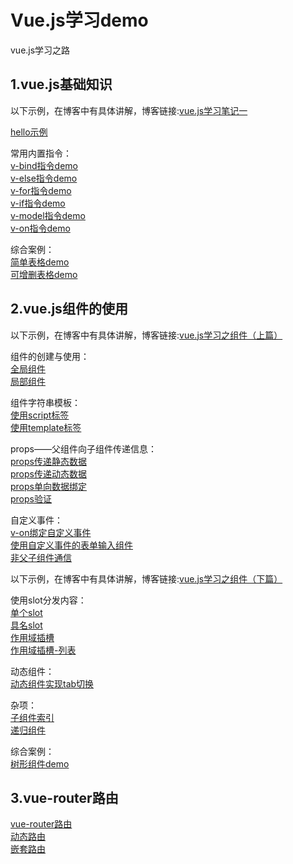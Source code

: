 # Vue.js学习demo
vue.js学习之路 <br>
 ## 1.vue.js基础知识
 以下示例，在博客中有具体讲解，博客链接:[vue.js学习笔记一](http://www.cnblogs.com/jasmine-95/p/6652783.html)  <br>
 
 [hello示例](https://zwl-jasmine95.github.io/Vue_test/hello.html) <br>
 
 常用内置指令： <br>
 [v-bind指令demo](https://zwl-jasmine95.github.io/Vue_test/v-bind.html) <br>
 [v-else指令demo](https://zwl-jasmine95.github.io/Vue_test/v-else.html) <br>
 [v-for指令demo](https://zwl-jasmine95.github.io/Vue_test/v-for.html) <br>
 [v-if指令demo](https://zwl-jasmine95.github.io/Vue_test/v-if.html) <br>
 [v-model指令demo](https://zwl-jasmine95.github.io/Vue_test/v-model.html) <br>
 [v-on指令demo](https://zwl-jasmine95.github.io/Vue_test/v-on.html) <br>
 
 综合案例：<br>
 [简单表格demo](https://zwl-jasmine95.github.io/Vue_test/demo1/table.html) <br>
 [可增删表格demo](https://zwl-jasmine95.github.io/Vue_test/demo1/editTable.html) <br>

 ## 2.vue.js组件的使用
 以下示例，在博客中有具体讲解，博客链接:[vue.js学习之组件（上篇）](http://www.cnblogs.com/jasmine-95/p/7275178.html)  <br>

 组件的创建与使用：<br>
 [全局组件](https://zwl-jasmine95.github.io/Vue_test/component/hello-component.html) <br>
 [局部组件](https://zwl-jasmine95.github.io/Vue_test/component/local-component.html) <br>

 组件字符串模板：<br>
 [使用script标签](https://zwl-jasmine95.github.io/Vue_test/component/script.html) <br>
 [使用template标签](https://zwl-jasmine95.github.io/Vue_test/component/template.html) <br>

 props——父组件向子组件传递信息：<br>
 [props传递静态数据](https://zwl-jasmine95.github.io/Vue_test/component/static-props.html) <br>
 [props传递动态数据](https://zwl-jasmine95.github.io/Vue_test/component/dynamic-props.html) <br>
 [props单向数据绑定](https://zwl-jasmine95.github.io/Vue_test/component/single-props.html) <br>
 [props验证](https://zwl-jasmine95.github.io/Vue_test/component/verification-props.html) <br>

 自定义事件：<br>
 [v-on绑定自定义事件](https://zwl-jasmine95.github.io/Vue_test/component/v-on.html) <br>
 [使用自定义事件的表单输入组件](https://zwl-jasmine95.github.io/Vue_test/component/input.html) <br>
 [非父子组件通信](https://zwl-jasmine95.github.io/Vue_test/component/communication.html) <br>

 以下示例，在博客中有具体讲解，博客链接:[vue.js学习之组件（下篇）](http://www.cnblogs.com/jasmine-95/p/7383707.html)  <br>

 使用slot分发内容：<br>
 [单个slot](https://zwl-jasmine95.github.io/Vue_test/component/single-slot.html) <br>
 [具名slot](https://zwl-jasmine95.github.io/Vue_test/component/name-slot.html) <br>
 [作用域插槽](https://zwl-jasmine95.github.io/Vue_test/component/special-slot.html) <br>
 [作用域插槽-列表](https://zwl-jasmine95.github.io/Vue_test/component/list-slot.html) <br>

 动态组件：<br>
 [动态组件实现tab切换](https://zwl-jasmine95.github.io/Vue_test/component/dynamic-component.html) <br>

 杂项：<br>
 [子组件索引](https://zwl-jasmine95.github.io/Vue_test/component/dynamic-component.html) <br>
 [递归组件](https://zwl-jasmine95.github.io/Vue_test/component/recursion.html) <br>

 综合案例：<br>
 [树形组件demo](https://zwl-jasmine95.github.io/Vue_test/component/tree-demo.html) <br>

 ## 3.vue-router路由
 [vue-router路由](https://zwl-jasmine95.github.io/Vue_test/vue-router/router.html) <br>
 [动态路由](https://zwl-jasmine95.github.io/Vue_test/vue-router/dynamic-router.html) <br>
 [嵌套路由](https://zwl-jasmine95.github.io/Vue_test/vue-router/double-router.html) <br>






